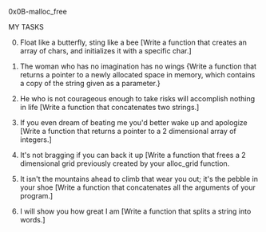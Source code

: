 0x0B-malloc_free

MY TASKS

0. Float like a butterfly, sting like a bee
[Write a function that creates an array of chars, and initializes it with a specific char.]

1. The woman who has no imagination has no wings
{Write a function that returns a pointer to a newly allocated space in memory, which contains a copy of the string given as a parameter.}

2. He who is not courageous enough to take risks will accomplish nothing in life
[Write a function that concatenates two strings.]

3. If you even dream of beating me you'd better wake up and apologize
[Write a function that returns a pointer to a 2 dimensional array of integers.]

4. It's not bragging if you can back it up
[Write a function that frees a 2 dimensional grid previously created by your alloc_grid function.


5. It isn't the mountains ahead to climb that wear you out; it's the pebble in your shoe
[Write a function that concatenates all the arguments of your program.]

6. I will show you how great I am
[Write a function that splits a string into words.]

